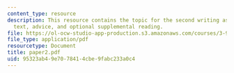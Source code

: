 ```yaml
---
content_type: resource
description: This resource contains the topic for the second writing assignment, reference
  text, advice, and optional supplemental reading.
file: https://ol-ocw-studio-app-production.s3.amazonaws.com/courses/3-986-the-human-past-introduction-to-archaeology-fall-2006/95323ab49e7078414cbe9fabc233a0c4_paper2.pdf
file_type: application/pdf
resourcetype: Document
title: paper2.pdf
uid: 95323ab4-9e70-7841-4cbe-9fabc233a0c4
---
```

